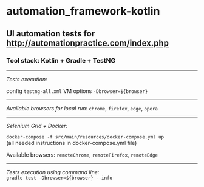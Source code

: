 # automation_framework-kotlin

## UI automation tests for http://automationpractice.com/index.php

### Tool stack: Kotlin + Gradle + TestNG

 *********
_Tests execution:_

config `testng-all.xml` VM options `-Dbrowser=${browser}`
 *********
_Available browsers for local run_: `chrome`, `firefox`, `edge`, `opera`
 *********
_Selenium Grid + Docker:_

`docker-compose -f src/main/resources/docker-compose.yml up`\
   (all needed instructions in docker-compose.yml file)

Available browsers: `remoteChrome`, `remoteFirefox`, `remoteEdge`
 *********
_Tests execution using command line:_\
`gradle test -Dbrowser=${browser} --info`
